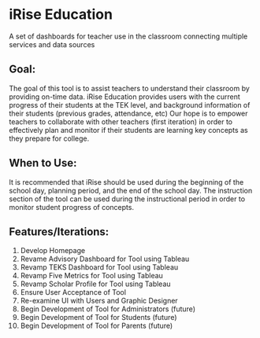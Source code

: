# iRise Education
A set of dashboards for teacher use in the classroom connecting multiple services and data sources

## Goal:
The goal of this tool is to assist teachers to understand their classroom by providing on-time data. iRise Education provides users with the current progress of their students at the TEK level, and background information of their students (previous grades, attendance, etc)
Our hope is to empower teachers to collaborate with other teachers (first iteration) in order to effectively plan and monitor if their students are learning key concepts as they prepare for college.

## When to Use:
It is recommended that iRise should be used during the beginning of the school day, planning period, and the end of the school day. The instruction section of the tool can be used during the instructional period in order to monitor student progress of concepts.


## Features/Iterations:
1. Develop Homepage
2. Revame Advisory Dashboard for Tool using Tableau
3. Revamp TEKS Dashboard for Tool using Tableau
4. Revamp Five Metrics for Tool using Tableau
5. Revamp Scholar Profile for Tool using Tableau
6. Ensure User Acceptance of Tool
7. Re-examine UI with Users and Graphic Designer
8. Begin Development of Tool for Administrators (future)
9. Begin Development of Tool for Students (future)
10. Begin Development of Tool for Parents (future)
